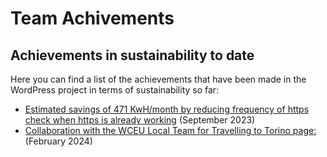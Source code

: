 # Team Achivements

## Achievements in sustainability to date

Here you can find a list of the achievements that have been made in the WordPress project in terms of sustainability so far:

- [Estimated savings of 471 KwH/month by reducing frequency of https check when https is already working](https://core.trac.wordpress.org/ticket/58494) (September 2023)
- [Collaboration with the WCEU Local Team for Travelling to Torino page:](https://europe.wordcamp.org/2024/travelling-to-torino/) (February 2024)
